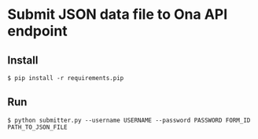 # Submit JSON data file to Ona API endpoint

## Install

    $ pip install -r requirements.pip

## Run

    $ python submitter.py --username USERNAME --password PASSWORD FORM_ID PATH_TO_JSON_FILE

